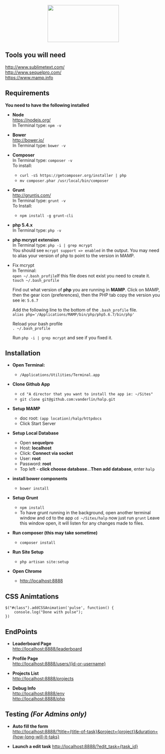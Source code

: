 <p align="center">
  <img width="230" height="120" src="https://www.dropbox.com/s/vt6jju9zcg16nyj/halp.png?dl=1">
</p>

## Tools you will need		
<http://www.sublimetext.com/>				
<http://www.sequelpro.com/>			
<https://www.mamp.info>			

## Requirements
**You need to have the following installed**			

- **Node**		
<https://nodejs.org/>		
In Terminal type: `npm -v`		

- **Bower**		
<http://bower.io/>		
In Terminal type: `bower -v`		

- **Composer**		
In Terminal type: `composer -v`		 
To install:		
	- `curl -sS https://getcomposer.org/installer | php`			     
	- `mv composer.phar /usr/local/bin/composer`			

- **Grunt**			
<http://gruntjs.com/>	
In Terminal type: `grunt -v`		 		
To Install:			
	- `npm install -g grunt-cli`			

- **php 5.4.x**		
In Terminal type: `php -v`		

- **php mcrypt extension**			
In Terminal type: `php -i | grep mcrypt`	
You should see `mcrypt support => enabled` in the output. You may need to alias your version of php to point to the version in MAMP. 			

- Fix mcrypt			
	In Terminal:						
	`open ~/.bash_profile`If this file does not exist you need to create it. `touch ~/.bash_profile`		

	Find out what version of **php** you are running in **MAMP**. Click on MAMP, then the gear icon (preferences), then the PHP tab copy the version you see ie: `5.6.7`			

	Add the following line to the bottom of the `.bash_profile` file. 			
	`alias php='/Applications/MAMP/bin/php/php5.6.7/bin/php'`			

	Reload your bash profile			
	`. ~/.bash_profile`			

	Run `php -i | grep mcrypt` and see if you fixed it.

## Installation			

- **Open Terminal:**		
	- `/Applications/Utilities/Terminal.app`			

- **Clone Github App**		
	- `cd "A director that you want to install the app ie: ~/Sites"`			 
	- `git clone git@github.com:vanderlin/halp.git`		

- **Setup MAMP**		
	- doc root: `(app location)/halp/httpdocs`			
	- Click Start Server
	 
- **Setup Local Database**		
	- Open **sequelpro**		
	- Host: **localhost** 		
	- Click: **Connect via socket**		
	- User: **root**		
	- Password: **root**		
	- Top left - **click choose database**...**Then add database**, enter `halp`		
	
- **install bower components**		
	- `bower install`

- **Setup Grunt**					
	- `npm install`			
	- To have grunt running in the background, open another terminal window and cd to the app `cd ~/Sites/halp` now just run `grunt` Leave this window open, it will listen for any changes made to files.
	
- **Run composer (this may take sometime)**		
	- `composer install`

- **Run Site Setup**		
	- `php artisan site:setup`

- **Open Chrome**			
	- <http://localhost:8888>

## CSS Animtations		
```			
$("#class").addCSSAnimation('pulse', function() {
	console.log("Done with pulse");
})
```			

## EndPoints

- **Leaderboard Page**		
<http://localhost:8888/leaderboard> 			

- **Profile Page**		
<http://localhost:8888/users/{id-or-username}> 			

- **Projects List**		
<http://localhost:8888/projects> 			

- **Debug Info**		
<http://localhost:8888/env> 			
<http://localhost:8888/php> 			 			

## Testing *(For Admins only)*
- **Auto fill the form**			
<http://localhost:8888/?title={title-of-task}&project={project}&duration={how-long-will-it-taks}>       

- **Launch a edit task**
<http://localhost:8888/?edit_task={task_id}>